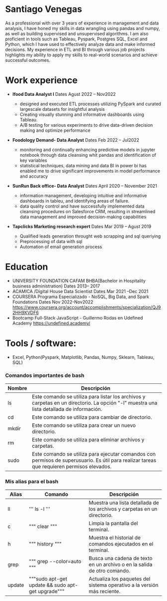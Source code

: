 # Santiago Venegas

As a professional with over 3 years of experience in management and data analysis, I have honed my skills in data wrangling using pandas and numpy, as well as building supervised and unsupervised algorithms. I am also proficient in tools such as Tableau, Pyspark, Postgres SQL, Excel and Python, which I have used to effectively analyze data and make informed decisions. My experience in ETL and BI through various job projects highlights my ability to apply my skills to real-world scenarios and achieve successful outcomes.

# Work experience
- **Ifood Data Analyst I**
    Dates Agust 2022 – Nov2022
    - designed and executed ETL processes utilizing PySpark and curated largescale datasets for insightful analysis
    - Creating visually stunning and informative dashboards using Tableau.
    - A/B testing for various experiments to drive data-driven decision making and optimize performance

- **Foodology Demand- Data Analyst**
    Dates Feb 2022 – Jul2022
    - monitoring and continually enhancing predictive models in jupyter notebook through data cleansing whit pandas and identification of key variables
    - statistical techniques, data mining and data BI in power bi has enabled me to drive significant improvements in model performance and accuracy

- **SunRun Back office- Data Analyst**
    Dates April 2020 – November 2021
    - information management, developing intuitive and informative dashboards in tableu, and identifying areas of failure.
    - data quality control and have successfully implemented data cleansing procedures on Salesforce CRM, resulting in streamlined data management and improved decision-making capabilities

- **Tapclicks Marketing research expert**
    Dates Mar 2019 – Agust 2019
    - Qualified leads generation throught web scrapping and sql queriying
    - Preprocessing of data with sql
    - Automation of email generation process

# Education
- UNIVERSITY FOUNDATION CAFAM BHBA(Bachelor in Hospitality business administration)
    Dates 2013– 2017
- ACAMICA /Digital House Data Scientist
    Dates Mar 2021 –Dec 2021
- COURSERA Programa Especializado - NoSQL, Big Data, and Spark Foundations
    Dates Nov 2022-Nov2022
    https://www.coursera.org/account/accomplishments/specialization/QJ92HH9XVDF6
- Bootcamp Full-Stack JavaScript - Guillermo Rodas en Udefined Academy
    https://undefined.academy/
    

# Tools / software: 
- Excel, Python(Pyspark, Matplotlib, Pandas, Numpy, Sklearn, Tableau, SQL)

### Comandos importantes de bash ###

| Nombre | Descripción                                                                                                                               |
| ------ | ----------------------------------------------------------------------------------------------------------------------------------------- |
| ls     | Este comando se utiliza para listar los archivos y carpetas en un directorio. La opción "-l" muestra una lista detallada de información.  |
| cd     | Este comando se utiliza para cambiar de directorio.                                                                                       |
| mkdir  | Este comando se utiliza para crear un nuevo directorio.                                                                                   |
| rm     | Este comando se utiliza para eliminar archivos y carpetas.                                                                                |
| sudo   | Este comando se utiliza para ejecutar comandos con permisos de superusuario. Es útil para realizar tareas que requieren permisos elevados.|
 
### Mis alias para el bash ###

| Alias   | Comando                        | Descripción                                                                                            |
| ------- | ------------------------------ | -------------------------------------------------------------------------------------------------------|
| ll      | ''' ls -l '''                                     | Muestra una lista detallada de los archivos y carpetas en un directorio.            |
| c       | """ clear """                                     | Limpia la pantalla del terminal.                                                    |
| h       | """ history """                                   | Muestra el historial de comandos ejecutados en el terminal.                         |
| grep    | """ grep --color=auto """                         | Busca una cadena de texto en un archivo o en la salida de otro comando.             |
| update  | """sudo apt-get update && sudo apt-get upgrade""" | Actualiza los paquetes del sistema operativo a la versión más reciente.|
 
